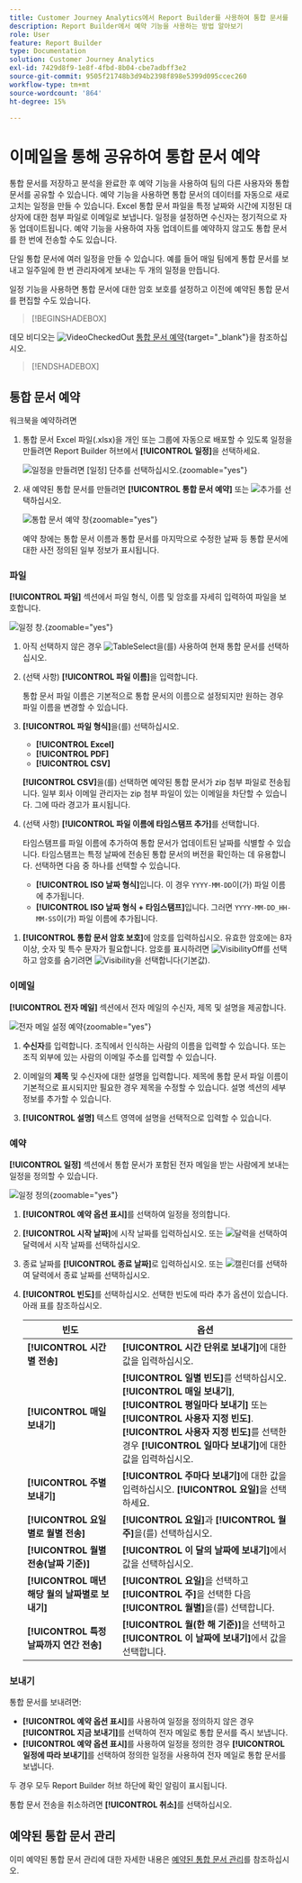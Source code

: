 ```yaml
---
title: Customer Journey Analytics에서 Report Builder를 사용하여 통합 문서를 예약하는 방법
description: Report Builder에서 예약 기능을 사용하는 방법 알아보기
role: User
feature: Report Builder
type: Documentation
solution: Customer Journey Analytics
exl-id: 7429d8f9-1e8f-4fbd-8b04-cbe7adbff3e2
source-git-commit: 9505f21748b3d94b2398f898e5399d095ccec260
workflow-type: tm+mt
source-wordcount: '864'
ht-degree: 15%

---
```


# 이메일을 통해 공유하여 통합 문서 예약

통합 문서를 저장하고 분석을 완료한 후 예약 기능을 사용하여 팀의 다른 사용자와 통합 문서를 공유할 수 있습니다. 예약 기능을 사용하면 통합 문서의 데이터를 자동으로 새로 고치는 일정을 만들 수 있습니다. Excel 통합 문서 파일을 특정 날짜와 시간에 지정된 대상자에 대한 첨부 파일로 이메일로 보냅니다. 일정을 설정하면 수신자는 정기적으로 자동 업데이트됩니다. 예약 기능을 사용하여 자동 업데이트를 예약하지 않고도 통합 문서를 한 번에 전송할 수도 있습니다.

단일 통합 문서에 여러 일정을 만들 수 있습니다. 예를 들어 매일 팀에게 통합 문서를 보내고 일주일에 한 번 관리자에게 보내는 두 개의 일정을 만듭니다.

일정 기능을 사용하면 통합 문서에 대한 암호 보호를 설정하고 이전에 예약된 통합 문서를 편집할 수도 있습니다.


>[!BEGINSHADEBOX]

데모 비디오는 ![VideoCheckedOut](/help/assets/icons/VideoCheckedOut.svg) [통합 문서 예약](https://video.tv.adobe.com/v/3417507/?captions=kor&quality=12&learn=on){target="_blank"}을 참조하십시오.

>[!ENDSHADEBOX]


## 통합 문서 예약

워크북을 예약하려면

1. 통합 문서 Excel 파일(.xlsx)을 개인 또는 그룹에 자동으로 배포할 수 있도록 일정을 만들려면 Report Builder 허브에서 **[!UICONTROL 일정]**&#x200B;을 선택하세요.

   ![일정을 만들려면 [일정] 단추를 선택하십시오.](./assets/schedule.png){zoomable="yes"}

1. 새 예약된 통합 문서를 만들려면 **[!UICONTROL 통합 문서 예약]** 또는 ![추가](/help/assets/icons/Add.svg)를 선택하십시오.

   ![통합 문서 예약 창](./assets/schedule-workbook.png){zoomable="yes"}

   예약 창에는 통합 문서 이름과 통합 문서를 마지막으로 수정한 날짜 등 통합 문서에 대한 사전 정의된 일부 정보가 표시됩니다.

### 파일

**[!UICONTROL 파일]** 섹션에서 파일 형식, 이름 및 암호를 자세히 입력하여 파일을 보호합니다.

![일정 창.](./assets/schedule-pane.png){zoomable="yes"}

1. 아직 선택하지 않은 경우 ![TableSelect](/help/assets/icons/TableSelect.svg)을(를) 사용하여 현재 통합 문서를 선택하십시오.

1. (선택 사항) **[!UICONTROL 파일 이름]**&#x200B;을 입력합니다.

   통합 문서 파일 이름은 기본적으로 통합 문서의 이름으로 설정되지만 원하는 경우 파일 이름을 변경할 수 있습니다.

1. **[!UICONTROL 파일 형식]**&#x200B;을(를) 선택하십시오.

   * **[!UICONTROL Excel]**
   * **[!UICONTROL PDF]**
   * **[!UICONTROL CSV]**

   **[!UICONTROL CSV]**&#x200B;을(를) 선택하면 예약된 통합 문서가 zip 첨부 파일로 전송됩니다. 일부 회사 이메일 관리자는 zip 첨부 파일이 있는 이메일을 차단할 수 있습니다. 그에 따라 경고가 표시됩니다.

1. (선택 사항) **[!UICONTROL 파일 이름에 타임스탬프 추가]**&#x200B;를 선택합니다.

   타임스탬프를 파일 이름에 추가하여 통합 문서가 업데이트된 날짜를 식별할 수 있습니다. 타임스탬프는 특정 날짜에 전송된 통합 문서의 버전을 확인하는 데 유용합니다. 선택하면 다음 중 하나를 선택할 수 있습니다.

   * **[!UICONTROL ISO 날짜 형식]**&#x200B;입니다. 이 경우 `YYYY-MM-DD`이(가) 파일 이름에 추가됩니다.
   * **[!UICONTROL ISO 날짜 형식 + 타임스탬프]**&#x200B;입니다. 그러면 `YYYY-MM-DD_HH-MM-SS`이(가) 파일 이름에 추가됩니다.

<!-- Does no longer seem to be an option? 
1. (Optional) Select **.zip compression** to compress the file and set up password protection on the file.

    When you make this selection, you're prompted to enter a password to open the file. This is helpful if you have concerns about data security and you want to password protect the workbook. Protecting the file with a password requires you to select **.zip compression**. The password must be at least 8 characters and contain a number and a special character.

    ![Enter a password in the Password protect the workbook field.](./assets/zip-compression.png){zoomable="yes"}{width="55%"}
-->

1. **[!UICONTROL 통합 문서 암호 보호]**&#x200B;에 암호를 입력하십시오. 유효한 암호에는 8자 이상, 숫자 및 특수 문자가 필요합니다. 암호를 표시하려면 ![VisibilityOff](/help/assets/icons/VisibilityOff.svg)를 선택하고 암호를 숨기려면 ![Visibility](/help/assets/icons/Visibility.svg)을 선택합니다(기본값).


### 이메일

**[!UICONTROL 전자 메일]** 섹션에서 전자 메일의 수신자, 제목 및 설명을 제공합니다.

![전자 메일 설정 예약](assets/schedule-email.png){zoomable="yes"}

1. **수신자**&#x200B;를 입력합니다. 조직에서 인식하는 사람의 이름을 입력할 수 있습니다. 또는 조직 외부에 있는 사람의 이메일 주소를 입력할 수 있습니다.

1. 이메일의 **제목** 및 수신자에 대한 설명을 입력합니다. 제목에 통합 문서 파일 이름이 기본적으로 표시되지만 필요한 경우 제목을 수정할 수 있습니다. 설명 섹션의 세부 정보를 추가할 수 있습니다.

1. **[!UICONTROL 설명]** 텍스트 영역에 설명을 선택적으로 입력할 수 있습니다.


### 예약

**[!UICONTROL 일정]** 섹션에서 통합 문서가 포함된 전자 메일을 받는 사람에게 보내는 일정을 정의할 수 있습니다.

![일정 정의](assets/schedule-enable.png){zoomable="yes"}

1. **[!UICONTROL 예약 옵션 표시]**&#x200B;를 선택하여 일정을 정의합니다.

1. **[!UICONTROL 시작 날짜]**&#x200B;에 시작 날짜를 입력하십시오. 또는 ![달력](/help/assets/icons/Calendar.svg)을 선택하여 달력에서 시작 날짜를 선택하십시오.

1. 종료 날짜를 **[!UICONTROL 종료 날짜]**&#x200B;로 입력하십시오. 또는 ![캘린더](/help/assets/icons/Calendar.svg)를 선택하여 달력에서 종료 날짜를 선택하십시오.

1. **[!UICONTROL 빈도]**&#x200B;를 선택하십시오. 선택한 빈도에 따라 추가 옵션이 있습니다. 아래 표를 참조하십시오.

   | 빈도 | 옵션 |
   |---|---|
   | **[!UICONTROL 시간별 전송]** | **[!UICONTROL 시간 단위로 보내기]**&#x200B;에 대한 값을 입력하십시오. |
   | **[!UICONTROL 매일 보내기]** | **[!UICONTROL 일별 빈도]**&#x200B;를 선택하십시오. **[!UICONTROL 매일 보내기]**, **[!UICONTROL 평일마다 보내기]** 또는 **[!UICONTROL 사용자 지정 빈도]**.<br/>**[!UICONTROL 사용자 지정 빈도]**&#x200B;를 선택한 경우 **[!UICONTROL 일마다 보내기]**&#x200B;에 대한 값을 입력하십시오. |
   | **[!UICONTROL 주별 보내기]** | **[!UICONTROL 주마다 보내기]**&#x200B;에 대한 값을 입력하십시오. **[!UICONTROL 요일]**&#x200B;을 선택하세요. |
   | **[!UICONTROL 요일별로 월별 전송]** | **[!UICONTROL 요일]**&#x200B;과 **[!UICONTROL 월 주]**&#x200B;을(를) 선택하십시오. |
   | **[!UICONTROL 월별 전송(날짜 기준)]** | **[!UICONTROL 이 달의 날짜에 보내기]**&#x200B;에서 값을 선택하십시오. |
   | **[!UICONTROL 매년 해당 월의 날짜별로 보내기]** | **[!UICONTROL 요일]**&#x200B;을 선택하고 **[!UICONTROL 주]**&#x200B;을 선택한 다음 **[!UICONTROL 월별]**&#x200B;을(를) 선택합니다. |
   | **[!UICONTROL 특정 날짜까지 연간 전송]** | **[!UICONTROL 월(한 해 기준)]**&#x200B;을 선택하고 **[!UICONTROL 이 날짜에 보내기]**&#x200B;에서 값을 선택합니다. |

### 보내기

통합 문서를 보내려면:

* **[!UICONTROL 예약 옵션 표시]**&#x200B;를 사용하여 일정을 정의하지 않은 경우 **[!UICONTROL 지금 보내기]**&#x200B;를 선택하여 전자 메일로 통합 문서를 즉시 보냅니다.
* **[!UICONTROL 예약 옵션 표시]**&#x200B;를 사용하여 일정을 정의한 경우 **[!UICONTROL 일정에 따라 보내기]**&#x200B;를 선택하여 정의한 일정을 사용하여 전자 메일로 통합 문서를 보냅니다.

두 경우 모두 Report Builder 허브 하단에 확인 알림이 표시됩니다.

통합 문서 전송을 취소하려면 **[!UICONTROL 취소]**&#x200B;를 선택하십시오.

## 예약된 통합 문서 관리

이미 예약된 통합 문서 관리에 대한 자세한 내용은 [예약된 통합 문서 관리](/help/report-builder/manage-schedules-reportbuilder.md)를 참조하십시오.

